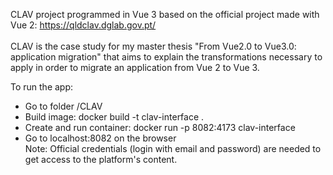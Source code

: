 CLAV project programmed in Vue 3 based on the official project made with Vue 2: https://qldclav.dglab.gov.pt/ \
\
CLAV is the case study for my master thesis "From Vue2.0 to Vue3.0: application migration" that aims to explain the transformations necessary to apply in order to migrate an application from Vue 2 to Vue 3.

To run the app:
  - Go to folder /CLAV
  - Build image: docker build -t clav-interface .
  - Create and run container: docker run -p 8082:4173 clav-interface
  - Go to localhost:8082 on the browser
\
Note: Official credentials (login with email and password) are needed to get access to the platform's content.

